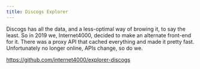 ```yaml
---
title: Discogs Explorer
---
```


Discogs has all the data, and a less-optimal way of browing it, to say the least. So in 2019 we, Internet4000, decided to make an alternate front-end for it. There was a proxy API that cached everything and made it pretty fast. Unfortunately no longer online, APIs change, so do we.

https://github.com/internet4000/explorer-discogs
